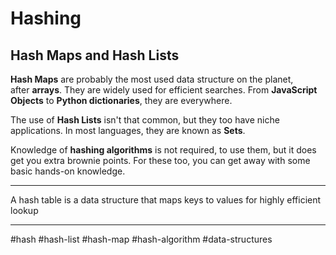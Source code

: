 # Hashing
## Hash Maps and Hash Lists

**Hash Maps** are probably the most used data structure on the planet, after **arrays**. They are widely used for efficient searches. From **JavaScript Objects** to **Python dictionaries**, they are everywhere.

The use of **Hash Lists** isn't that common, but they too have niche applications. In most languages, they are known as **Sets**.

Knowledge of **hashing algorithms** is not required, to use them, but it does get you extra brownie points. For these too, you can get away with some basic hands-on knowledge.
<hr>
A hash table is a data structure that maps keys to values for highly efficient lookup
<hr>


#hash
#hash-list
#hash-map
#hash-algorithm
#data-structures 